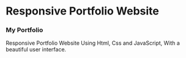 # Responsive Portfolio Website
### My Portfolio
Responsive Portfolio Website Using Html, Css and JavaScript, With a beautiful user interface.


